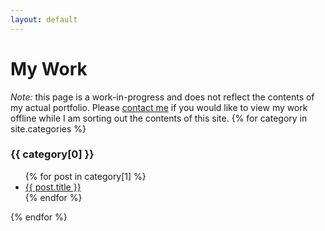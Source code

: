 ```yaml
---
layout: default
---
```


# My Work
_Note:_ this page is a work-in-progress and does not reflect the contents of my actual portfolio. Please [contact me](mailto:jonathan.moran107@gmail.com) if you would like to view my work offline while I am sorting out the contents of this site.
{% for category in site.categories %}
   <h3>{{ category[0] }}</h3>
   <ul>
     {% for post in category[1] %}
       <li><a href="{{ post.url }}">{{ post.title }}</a></li>
     {% endfor %}
   </ul>
 {% endfor %}
